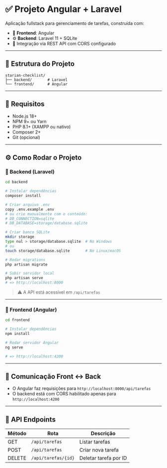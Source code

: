 # ✅ Projeto Angular + Laravel

Aplicação fullstack para gerenciamento de tarefas, construída com:

- 🎨 **Frontend**: Angular
- ⚙️ **Backend**: Laravel 11 + SQLite
- 🔁 Integração via REST API com CORS configurado

---

## 📁 Estrutura do Projeto

```
starian-checklist/
├── backend/       # Laravel
└── frontend/      # Angular
```

---

## 🚀 Requisitos

- Node.js 18+
- NPM 9+ ou Yarn
- PHP 8.1+ (XAMPP ou nativo)
- Composer 2+
- Git (opcional)

---

## ⚙️ Como Rodar o Projeto

### 🔹 Backend (Laravel)

```bash
cd backend

# Instalar dependências
composer install

# Criar arquivo .env
copy .env.example .env
# ou crie manualmente com o conteúdo:
# DB_CONNECTION=sqlite
# DB_DATABASE=storage/database.sqlite

# Criar banco SQLite
mkdir storage
type nul > storage/database.sqlite  # No Windows
# ou
touch storage/database.sqlite       # No Linux/macOS

# Rodar migrations
php artisan migrate

# Subir servidor local
php artisan serve
# => http://localhost:8000
```

> ⚠️ A API está acessível em `/api/tarefas`

---

### 🔹 Frontend (Angular)

```bash
cd frontend

# Instalar dependências
npm install

# Rodar servidor Angular
ng serve

# => http://localhost:4200
```

---

## 🔗 Comunicação Front ↔ Back

- O Angular faz requisições para `http://localhost:8000/api/tarefas`
- O backend está com CORS habilitado apenas para `http://localhost:4200`

---

## 📡 API Endpoints

| Método | Rota                     | Descrição               |
|--------|--------------------------|-------------------------|
| GET    | `/api/tarefas`           | Listar tarefas          |
| POST   | `/api/tarefas`           | Criar nova tarefa       |
| DELETE | `/api/tarefas/{id}`      | Deletar tarefa por ID   |
